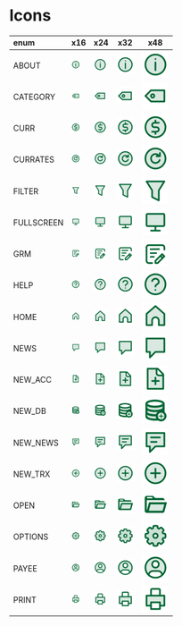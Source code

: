 # Icons

enum | x16 | x24 | x32 | x48
:-- | --- | --- | --- | ---
ABOUT | <img src="ABOUT.svg" width="16">  | <img src="ABOUT.svg" width="24">  | <img src="ABOUT.svg" width="32">  | <img src="ABOUT.svg" width="48"> 
CATEGORY | <img src="CATEGORY.svg" width="16">  | <img src="CATEGORY.svg" width="24">  | <img src="CATEGORY.svg" width="32">  | <img src="CATEGORY.svg" width="48"> 
CURR | <img src="CURR.svg" width="16">  | <img src="CURR.svg" width="24">  | <img src="CURR.svg" width="32">  | <img src="CURR.svg" width="48"> 
CURRATES | <img src="CURRATES.svg" width="16">  | <img src="CURRATES.svg" width="24">  | <img src="CURRATES.svg" width="32">  | <img src="CURRATES.svg" width="48"> 
FILTER | <img src="FILTER.svg" width="16">  | <img src="FILTER.svg" width="24">  | <img src="FILTER.svg" width="32">  | <img src="FILTER.svg" width="48"> 
FULLSCREEN | <img src="FULLSCREEN.svg" width="16">  | <img src="FULLSCREEN.svg" width="24">  | <img src="FULLSCREEN.svg" width="32">  | <img src="FULLSCREEN.svg" width="48"> 
GRM | <img src="GRM.svg" width="16">  | <img src="GRM.svg" width="24">  | <img src="GRM.svg" width="32">  | <img src="GRM.svg" width="48"> 
HELP | <img src="HELP.svg" width="16">  | <img src="HELP.svg" width="24">  | <img src="HELP.svg" width="32">  | <img src="HELP.svg" width="48"> 
HOME | <img src="HOME.svg" width="16">  | <img src="HOME.svg" width="24">  | <img src="HOME.svg" width="32">  | <img src="HOME.svg" width="48"> 
NEWS | <img src="NEWS.svg" width="16">  | <img src="NEWS.svg" width="24">  | <img src="NEWS.svg" width="32">  | <img src="NEWS.svg" width="48"> 
NEW_ACC | <img src="NEW_ACC.svg" width="16">  | <img src="NEW_ACC.svg" width="24">  | <img src="NEW_ACC.svg" width="32">  | <img src="NEW_ACC.svg" width="48"> 
NEW_DB | <img src="NEW_DB.svg" width="16">  | <img src="NEW_DB.svg" width="24">  | <img src="NEW_DB.svg" width="32">  | <img src="NEW_DB.svg" width="48"> 
NEW_NEWS | <img src="NEW_NEWS.svg" width="16">  | <img src="NEW_NEWS.svg" width="24">  | <img src="NEW_NEWS.svg" width="32">  | <img src="NEW_NEWS.svg" width="48"> 
NEW_TRX | <img src="NEW_TRX.svg" width="16">  | <img src="NEW_TRX.svg" width="24">  | <img src="NEW_TRX.svg" width="32">  | <img src="NEW_TRX.svg" width="48"> 
OPEN | <img src="OPEN.svg" width="16">  | <img src="OPEN.svg" width="24">  | <img src="OPEN.svg" width="32">  | <img src="OPEN.svg" width="48"> 
OPTIONS | <img src="OPTIONS.svg" width="16">  | <img src="OPTIONS.svg" width="24">  | <img src="OPTIONS.svg" width="32">  | <img src="OPTIONS.svg" width="48"> 
PAYEE | <img src="PAYEE.svg" width="16">  | <img src="PAYEE.svg" width="24">  | <img src="PAYEE.svg" width="32">  | <img src="PAYEE.svg" width="48"> 
PRINT | <img src="PRINT.svg" width="16">  | <img src="PRINT.svg" width="24">  | <img src="PRINT.svg" width="32">  | <img src="PRINT.svg" width="48"> 
